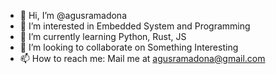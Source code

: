 - 👋 Hi, I’m @agusramadona
- 👀 I’m interested in Embedded System and Programming
- 🌱 I’m currently learning Python, Rust, JS
- 💞️ I’m looking to collaborate on Something Interesting
- 📫 How to reach me: Mail me at agusramadona@gmail.com

<!---
agusramadona/agusramadona is a ✨ Human ✨.
--->
